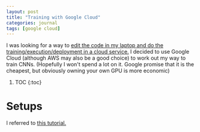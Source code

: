 ```yaml
---
layout: post
title: "Training with Google Cloud"
categories: journal
tags: [google cloud]
---
```


I was looking for a way to [edit the code in my laptop 
and do the training/execution/deployment in a cloud service.](https://www.quora.com/Can-I-train-a-neural-network-in-the-cloud-using-Tensorflow)
I decided to use Google Cloud 
(although AWS may also be a good choice)
to work out my way to train CNNs.
(Hopefully I won't spend a lot on it.
Google promise that it is the cheapest, 
but obviously owning your own GPU is more economic)


1. TOC
{:toc}

# Setups
I referred to [this tutorial.](https://haroldsoh.com/2016/04/28/set-up-anaconda-ipython-tensorflow-julia-on-a-google-compute-engine-vm/#footnote2)
